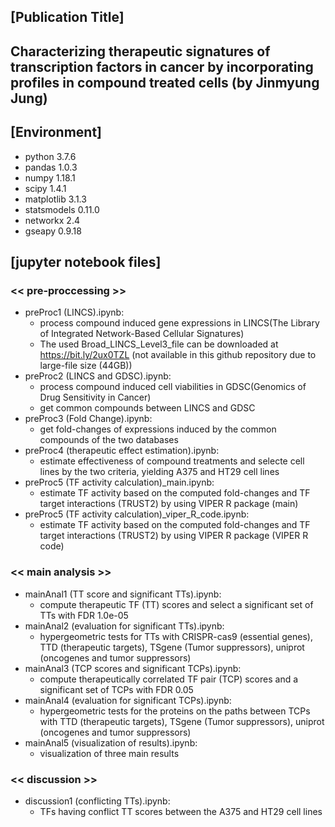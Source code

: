 ## [Publication Title]
## Characterizing therapeutic signatures of transcription factors in cancer by incorporating profiles in compound treated cells (by Jinmyung Jung)

## [Environment]
* python 3.7.6
* pandas 1.0.3
* numpy 1.18.1
* scipy 1.4.1
* matplotlib 3.1.3
* statsmodels 0.11.0
* networkx 2.4
* gseapy 0.9.18

## [jupyter notebook files]
### << pre-proccessing >>
* preProc1 (LINCS).ipynb:
  * process compound induced gene expressions in LINCS(The Library of Integrated Network-Based Cellular Signatures)
  * The used Broad_LINCS_Level3_file can be downloaded at https://bit.ly/2ux0TZL (not available in this github repository due to large-file size (44GB))
* preProc2 (LINCS and GDSC).ipynb:
  * process compound induced cell viabilities in GDSC(Genomics of Drug Sensitivity in Cancer)
  * get common compounds between LINCS and GDSC
* preProc3 (Fold Change).ipynb:
  * get fold-changes of expressions induced by the common compounds of the two databases
* preProc4 (therapeutic effect estimation).ipynb:
  * estimate effectiveness of compound treatments and selecte cell lines by the two criteria, yielding A375 and HT29 cell lines
* preProc5 (TF activity calculation)_main.ipynb:
  * estimate TF activity based on the computed fold-changes and TF target interactions (TRUST2) by using VIPER R package (main)
* preProc5 (TF activity calculation)_viper_R_code.ipynb:
  * estimate TF activity based on the computed fold-changes and TF target interactions (TRUST2) by using VIPER R package (VIPER R code)
### << main analysis >>
* mainAnal1 (TT score and significant TTs).ipynb:
  * compute therapeutic TF (TT) scores and select a significant set of TTs with FDR 1.0e-05
* mainAnal2 (evaluation for significant TTs).ipynb:
  * hypergeometric tests for TTs with CRISPR-cas9 (essential genes), TTD (therapeutic targets), TSgene (Tumor suppressors), uniprot (oncogenes and tumor suppressors)
* mainAnal3 (TCP scores and significant TCPs).ipynb:
  * compute therapeutically correlated TF pair (TCP) scores and a significant set of TCPs with FDR 0.05
* mainAnal4 (evaluation for significant TCPs).ipynb:
  * hypergeometric tests for the proteins on the paths between TCPs with TTD (therapeutic targets), TSgene (Tumor suppressors), uniprot (oncogenes and tumor suppressors)
* mainAnal5 (visualization of results).ipynb:
  * visualization of three main results
### << discussion >>
* discussion1 (conflicting TTs).ipynb:
  * TFs having conflict TT scores between the A375 and HT29 cell lines
